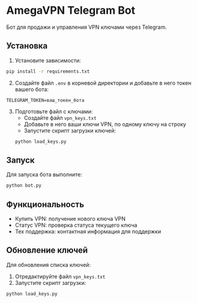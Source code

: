 # AmegaVPN Telegram Bot

Бот для продажи и управления VPN ключами через Telegram.

## Установка

1. Установите зависимости:
```bash
pip install -r requirements.txt
```

2. Создайте файл `.env` в корневой директории и добавьте в него токен вашего бота:
```
TELEGRAM_TOKEN=ваш_токен_бота
```

3. Подготовьте файл с ключами:
   - Создайте файл `vpn_keys.txt`
   - Добавьте в него ваши ключи VPN, по одному ключу на строку
   - Запустите скрипт загрузки ключей:
   ```bash
   python load_keys.py
   ```

## Запуск

Для запуска бота выполните:
```bash
python bot.py
```

## Функциональность

- Купить VPN: получение нового ключа VPN
- Статус VPN: проверка статуса текущего ключа
- Тех поддержка: контактная информация для поддержки

## Обновление ключей

Для обновления списка ключей:
1. Отредактируйте файл `vpn_keys.txt`
2. Запустите скрипт загрузки:
```bash
python load_keys.py
``` 